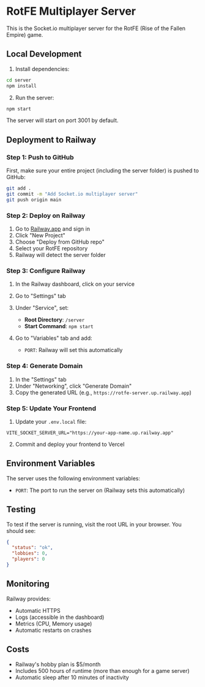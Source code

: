 # RotFE Multiplayer Server

This is the Socket.io multiplayer server for the RotFE (Rise of the Fallen Empire) game.

## Local Development

1. Install dependencies:
```bash
cd server
npm install
```

2. Run the server:
```bash
npm start
```

The server will start on port 3001 by default.

## Deployment to Railway

### Step 1: Push to GitHub

First, make sure your entire project (including the server folder) is pushed to GitHub:

```bash
git add .
git commit -m "Add Socket.io multiplayer server"
git push origin main
```

### Step 2: Deploy on Railway

1. Go to [Railway.app](https://railway.app) and sign in
2. Click "New Project"
3. Choose "Deploy from GitHub repo"
4. Select your RotFE repository
5. Railway will detect the server folder

### Step 3: Configure Railway

1. In the Railway dashboard, click on your service
2. Go to "Settings" tab
3. Under "Service", set:
   - **Root Directory**: `/server`
   - **Start Command**: `npm start`
   
4. Go to "Variables" tab and add:
   - `PORT`: Railway will set this automatically

### Step 4: Generate Domain

1. In the "Settings" tab
2. Under "Networking", click "Generate Domain"
3. Copy the generated URL (e.g., `https://rotfe-server.up.railway.app`)

### Step 5: Update Your Frontend

1. Update your `.env.local` file:
```env
VITE_SOCKET_SERVER_URL="https://your-app-name.up.railway.app"
```

2. Commit and deploy your frontend to Vercel

## Environment Variables

The server uses the following environment variables:

- `PORT`: The port to run the server on (Railway sets this automatically)

## Testing

To test if the server is running, visit the root URL in your browser. You should see:

```json
{
  "status": "ok",
  "lobbies": 0,
  "players": 0
}
```

## Monitoring

Railway provides:
- Automatic HTTPS
- Logs (accessible in the dashboard)
- Metrics (CPU, Memory usage)
- Automatic restarts on crashes

## Costs

- Railway's hobby plan is $5/month
- Includes 500 hours of runtime (more than enough for a game server)
- Automatic sleep after 10 minutes of inactivity
